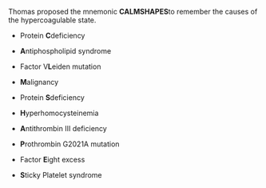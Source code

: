 Thomas proposed the mnemonic **CALMSHAPES**to remember the causes of the hypercoagulable state.

- Protein **C**deficiency

- **A**ntiphospholipid syndrome

- Factor V**L**eiden mutation

- **M**alignancy

- Protein **S**deficiency

- **H**yperhomocysteinemia

- **A**ntithrombin III deficiency

- **P**rothrombin G2021A mutation

- Factor **E**ight excess

- **S**ticky Platelet syndrome